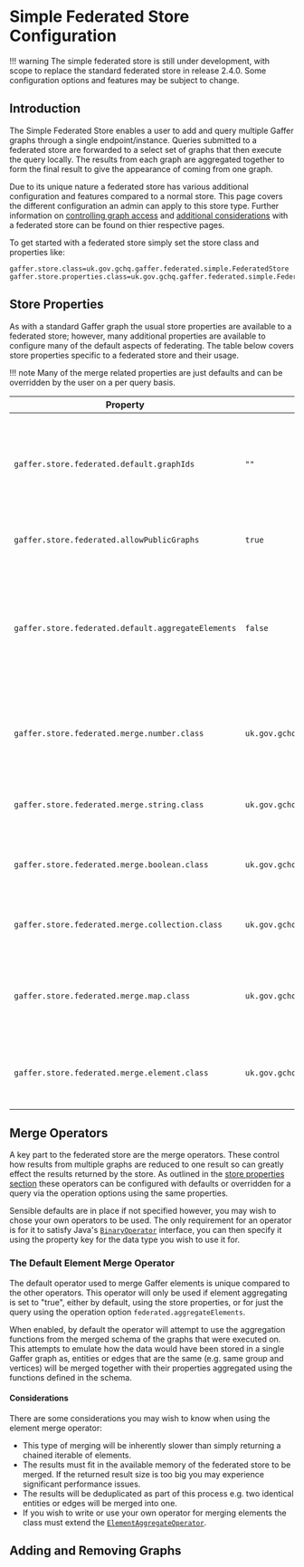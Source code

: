 # Simple Federated Store Configuration

!!! warning
    The simple federated store is still under development, with scope to replace
    the standard federated store in release 2.4.0. Some configuration options
    and features may be subject to change.

## Introduction

The Simple Federated Store enables a user to add and query multiple Gaffer
graphs through a single endpoint/instance. Queries submitted to a federated
store are forwarded to a select set of graphs that then execute the query
locally. The results from each graph are aggregated together to form the
final result to give the appearance of coming from one graph.

Due to its unique nature a federated store has various additional configuration
and features compared to a normal store. This page covers the different
configuration an admin can apply to this store type. Further information on
[controlling graph access](./access-control.md) and [additional considerations](./additional-info.md)
with a federated store can be found on thier respective pages.

To get started with a federated store simply set the store class and properties
like:

```properties
gaffer.store.class=uk.gov.gchq.gaffer.federated.simple.FederatedStore
gaffer.store.properties.class=uk.gov.gchq.gaffer.federated.simple.FederatedStoreProperties
```

## Store Properties

As with a standard Gaffer graph the usual store properties are available to
a federated store; however, many additional properties are available to
configure many of the default aspects of federating. The table below covers
store properties specific to a federated store and their usage.

!!! note
    Many of the merge related properties are just defaults and can be overridden
    by the user on a per query basis.

| Property | Default | Description |
| --- | --- | --- |
| `gaffer.store.federated.default.graphIds` | `""` | The list of default graph IDs for if a user does not specify what graph(s) to run their query on. Takes a comma separated list of graph IDs e.g. `"graphID1,graphID2"` |
| `gaffer.store.federated.allowPublicGraphs` | `true` | Are graphs with public access allowed to be added to this store. |
| `gaffer.store.federated.default.aggregateElements` | `false` | Should queries aggregate returned Gaffer elements together using the binary operator for merging elements. False by default as it can be slower meaning results are just chained into one big list. |
| `gaffer.store.federated.merge.number.class` | `uk.gov.gchq.koryphe.impl.binaryoperator.Sum` | Default binary operator for merging [`Number`](https://docs.oracle.com/javase/8/docs/api/java/lang/Number.html) results (e.g. from a `Count` operation) from multiple graphs. |
| `gaffer.store.federated.merge.string.class` | `uk.gov.gchq.koryphe.impl.binaryoperator.StringConcat` | Default binary operator for merging [`String`](https://docs.oracle.com/javase/8/docs/api/java/lang/String.html) results from multiple graphs. |
| `gaffer.store.federated.merge.boolean.class` | `uk.gov.gchq.koryphe.impl.binaryoperator.And` | Default binary operator for merging [`Boolean`](https://docs.oracle.com/javase/8/docs/api/java/lang/Boolean.html) results from multiple graphs. |
| `gaffer.store.federated.merge.collection.class` | `uk.gov.gchq.koryphe.impl.binaryoperator.CollectionConcat` | Default binary operator for merging [`Collection`](https://docs.oracle.com/javase/8/docs/api/java/util/Collection.html) results from multiple graphs. |
| `gaffer.store.federated.merge.map.class` | `uk.gov.gchq.koryphe.impl.binaryoperator.Last` | Default binary operator for merging the values of [`Map`](https://docs.oracle.com/javase/8/docs/api/java/util/Map.html) results when two of the same keys exist from multiple graphs. |
| `gaffer.store.federated.merge.element.class` | `uk.gov.gchq.gaffer.federated.simple.merge.operator.ElementAggregateOperator` | Default binary operator for merging Iterables of Gaffer elements from multiple graphs. |

## Merge Operators

A key part to the federated store are the merge operators. These control how
results from multiple graphs are reduced to one result so can greatly effect the
results returned by the store. As outlined in the [store properties section](#store-properties)
these operators can be configured with defaults or overridden for a query via the
operation options using the same properties.

Sensible defaults are in place if not specified however, you may wish to chose your
own operators to be used. The only requirement for an operator is for it to
satisfy Java's [`BinaryOperator`](https://docs.oracle.com/javase/8/docs/api/java/util/function/BinaryOperator.html)
interface, you can then specify it using the property key for the data type you
wish to use it for.

### The Default Element Merge Operator

The default operator used to merge Gaffer elements is unique compared to the
other operators. This operator will only be used if element aggregating is set
to "true", either by default, using the store properties, or for just the query
using the operation option `federated.aggregateElements`.

When enabled, by default the operator will attempt to use the aggregation
functions from the merged schema of the graphs that were executed on. This
attempts to emulate how the data would have been stored in a single Gaffer graph
as, entities or edges that are the same (e.g. same group and vertices) will be
merged together with their properties aggregated using the functions defined in
the schema.

#### Considerations

There are some considerations you may wish to know when using the element merge
operator:

- This type of merging will be inherently slower than simply returning a chained
iterable of elements.
- The results must fit in the available memory of the federated store to be
merged. If the returned result size is too big you may experience significant
performance issues.
- The results will be deduplicated as part of this process e.g. two identical
entities or edges will be merged into one.
- If you wish to write or use your own operator for merging elements the class
must extend the [`ElementAggregateOperator`](https://github.com/gchq/Gaffer/blob/develop/store-implementation/simple-federated-store/src/main/java/uk/gov/gchq/gaffer/federated/simple/merge/operator/ElementAggregateOperator.java).

## Adding and Removing Graphs

